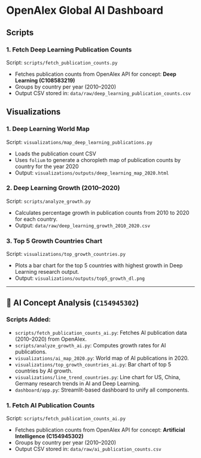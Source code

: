 # OpenAlex Global AI Dashboard

## Scripts

### 1. Fetch Deep Learning Publication Counts

Script: `scripts/fetch_publication_counts.py`

- Fetches publication counts from OpenAlex API for concept: **Deep Learning (C108583219)**
- Groups by country per year (2010–2020)
- Output CSV stored in: `data/raw/deep_learning_publication_counts.csv`

## Visualizations

### 1. Deep Learning World Map

Script: `visualizations/map_deep_learning_publications.py`

- Loads the publication count CSV
- Uses `folium` to generate a choropleth map of publication counts by country for the year 2020
- Output: `visualizations/outputs/deep_learning_map_2020.html`

### 2. Deep Learning Growth (2010–2020)

Script: `scripts/analyze_growth.py`

- Calculates percentage growth in publication counts from 2010 to 2020 for each country.
- Output: `data/raw/deep_learning_growth_2010_2020.csv`

### 3. Top 5 Growth Countries Chart

Script: `visualizations/top_growth_countries.py`

- Plots a bar chart for the top 5 countries with highest growth in Deep Learning research output.
- Output: `visualizations/outputs/top5_growth_dl.png`

---

## 🔄 AI Concept Analysis (`C154945302`)

### Scripts Added:

- `scripts/fetch_publication_counts_ai.py`: Fetches AI publication data (2010–2020) from OpenAlex.
- `scripts/analyze_growth_ai.py`: Computes growth rates for AI publications.
- `visualizations/ai_map_2020.py`: World map of AI publications in 2020.
- `visualizations/top_growth_countries_ai.py`: Bar chart of top 5 countries by AI growth.
- `visualizations/line_trend_countries.py`: Line chart for US, China, Germany research trends in AI and Deep Learning.
- `dashboard/app.py`: Streamlit-based dashboard to unify all components.

### 1. Fetch AI Publication Counts

Script: `scripts/fetch_publication_counts_ai.py`

- Fetches publication counts from OpenAlex API for concept: **Artificial Intelligence (C154945302)**
- Groups by country per year (2010–2020)
- Output CSV stored in: `data/raw/ai_publication_counts.csv`
